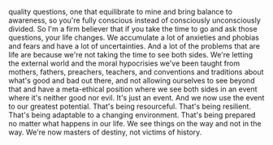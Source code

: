  quality questions, one that equilibrate to mine and bring balance to awareness, so you're fully conscious instead of consciously unconsciously divided. So I'm a firm believer that if you take the time to go and ask those questions, your life changes. We accumulate a lot of anxieties and phobias and fears and have a lot of uncertainties. And a lot of the problems that are life are because we're not taking the time to see both sides. We're letting the external world and the moral hypocrisies we've been taught from mothers, fathers, preachers, teachers, and conventions and traditions about what's good and bad out there, and not allowing ourselves to see beyond that and have a meta-ethical position where we see both sides in an event where it's neither good nor evil. It's just an event. And we now use the event to our greatest potential. That's being resourceful. That's being resilient. That's being adaptable to a changing environment. That's being prepared no matter what happens in our life. We see things on the way and not in the way. We're now masters of destiny, not victims of history.